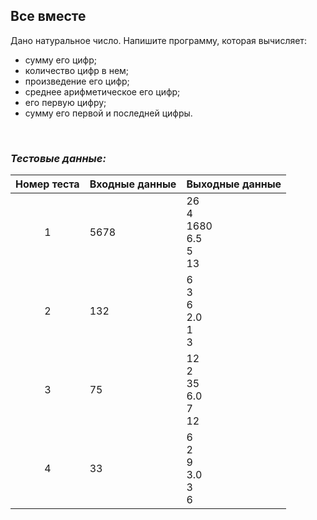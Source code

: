 ## Все вместе

Дано натуральное число. Напишите программу, которая вычисляет:

- сумму его цифр;
- количество цифр в нем;
- произведение его цифр;
- среднее арифметическое его цифр;
- его первую цифру;
- сумму его первой и последней цифры.

<br>

### *Тестовые данные:*

| Номер теста | Входные данные | Выходные данные                   |
|:-----------:|----------------|-----------------------------------|
|      1      | 5678           | 26<br>4<br>1680<br>6.5<br>5<br>13 |
|      2      | 132            | 6<br>3<br>6<br>2.0<br>1<br>3      |
|      3      | 75             | 12<br>2<br>35<br>6.0<br>7<br>12   |
|      4      | 33             | 6<br>2<br>9<br>3.0<br>3<br>6      |
